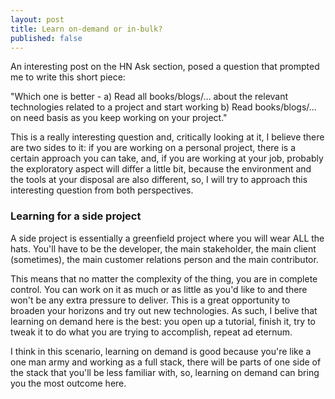 ```yaml
---
layout: post
title: Learn on-demand or in-bulk?
published: false
---
```

An interesting post on the HN Ask section, posed a question that prompted me to write this short piece:

"Which one is better - a) Read all books/blogs/... about the relevant technologies related to a project and start working b) Read books/blogs/... on need basis as you keep working on your project."

This is a really interesting question and, critically looking at it, I believe there are two sides to it: if you are working on a personal project, there is a certain approach you can take, and, if you are working at your job, probably the exploratory aspect will differ a little bit, because the environment and the tools at your disposal are also different, so, I will try to approach this interesting question from both perspectives.

### Learning for a side project 

A side project is essentially a greenfield project where you will wear ALL the hats. You'll have to be the developer, the main stakeholder, the main client (sometimes), the main customer relations person and the main contributor. 

This means that no matter the complexity of the thing, you are in complete control. You can work on it as much or as little as you'd like to and there won't be any extra pressure to deliver. This is a great opportunity to broaden your horizons and try out new technologies. As such, I belive that learning on demand here is the best: you open up a tutorial, finish it, try to tweak it to do what you are trying to accomplish, repeat ad eternum. 

I think in this scenario, learning on demand is good because you're like a one man army and working as a full stack, there will be parts of one side of the stack that you'll be less familiar with, so, learning on demand can bring you the most outcome here. 
